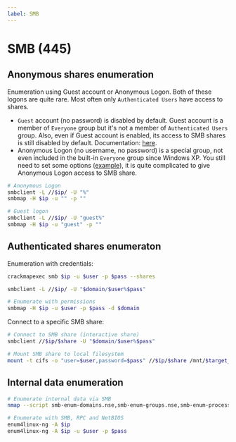 ```yaml
---
label: SMB
---
```


# SMB (445)

## Anonymous shares enumeration

Enumeration using Guest account or Anonymous Logon. Both of these logons are quite rare. Most often only `Authenticated Users` have access to shares.

- `Guest` account (no password) is disabled by default. Guest account is a member of `Everyone` group but it's not a member of `Authenticated Users` group. Also, even if Guest account is enabled, its access to SMB shares is still disabled by default. Documentation: [here](https://learn.microsoft.com/en-us/troubleshoot/windows-server/networking/guest-access-in-smb2-is-disabled-by-default).
- Anonymous Logon (no username, no password) is a special group, not even included in the built-in `Everyone` group since Windows XP. You still need to set some options ([example](https://learn.microsoft.com/en-us/previous-versions/windows/it-pro/windows-10/security/threat-protection/security-policy-settings/network-access-let-everyone-permissions-apply-to-anonymous-users)), it is quite complicated to give Anonymous Logon access to SMB share.

```bash
# Anonymous Logon
smbclient -L //$ip/ -U "%"
smbmap -H $ip -u "" -p ""

# Guest logon
smbclient -L //$ip/ -U "guest%"
smbmap -H $ip -u "guest" -p ""
```

## Authenticated shares enumeraton

Enumeration with credentials:

```bash
crackmapexec smb $ip -u $user -p $pass --shares

smbclient -L //$ip/ -U "$domain/$user%$pass"

# Enumerate with permissions
smbmap -H $ip -u $user -p $pass -d $domain
```

Connect to a specific SMB share:

```bash
# Connect to SMB share (interactive share)
smbclient //$ip/$share -U "$domain/$user%$pass"

# Mount SMB share to local filesystem
mount -t cifs -o "user=$user,password=$pass" //$ip/$share /mnt/$target_dir
```

## Internal data enumeration

```bash
# Enumerate internal data via SMB
nmap --script smb-enum-domains.nse,smb-enum-groups.nse,smb-enum-processes.nse,smb-enum-services.nse,smb-enum-sessions.nse,smb-enum-shares.nse,smb-enum-users.nse,smb-protocols -p445 $ip

# Enumerate with SMB, RPC and NetBIOS
enum4linux-ng -A $ip
enum4linux-ng -A $ip -u $user -p $pass
```
